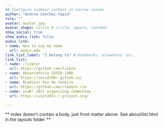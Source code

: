 ```yaml
---
## Configure sidebar content in narrow column
author: "Andrea Sánchez-Tapia"
role: ""
avatar: avatar.jpg
avatar_shape: circle # circle, square, rounded
show_social: true
show_audio_link: false
audio_link: 
- name: How to say my name
  url: audio.m4a
link_list_label: "I belong to" # bookmarks, elsewhere, etc.
link_list:
- name: ¡liibre!
  url: https://github.com/liibre
- name: Observatório COVID-19BR
  url: https://covid19br.github.io/
- name: RLadies+ Rio de Janeiro
  url: https://github.com/rladies-rio
- name: useR! 2021 organizing committee
  url: https://user2021.r-project.org/
  
---
```


** index doesn't contain a body, just front matter above.
See about/list.html in the layouts folder **
